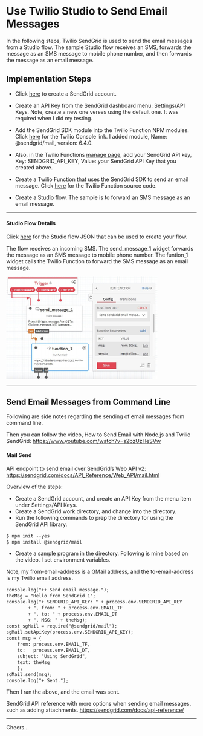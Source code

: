 # Use Twilio Studio to Send Email Messages

In the following steps, Twilio SendGrid is used to send the email messages from a Studio flow.
The sample Studio flow receives an SMS, forwards the message as an SMS message to mobile phone number, 
and then forwards the message as an email message.

## Implementation Steps

+ Click [here](https://sendgrid.com) to create a SendGrid account.
+ Create an API Key from the SendGrid dashboard menu: Settings/API Keys.
    Note, create a new one verses using the default one. It was required when I did my testing.
+ Add the SendGrid SDK module into the Twilio Function NPM modules.
    Click [here](https://www.twilio.com/console/functions/configure) for the Twilio Console link.
    I added module, Name: @sendgrid/mail, version: 6.4.0.
+ Also, in the Twilio Functions [manage page](https://www.twilio.com/console/functions/configure),
    add your SendGrid API key, Key: SENDGRID_API_KEY, Value: your SendGrid API Key that you created above.
+ Create a Twilio Function that uses the SendGrid SDK to send an email message.
    Click [here](https://github.com/tigerfarm/work/blob/master/functions/emailUsingSendGridSdk.js)
    for the Twilio Function source code.
    
+ Create a Studio flow. The sample is to forward an SMS message as an email message.

--------------------------------------------------------------------------------
#### Studio Flow Details

Click [here](Studio-SendEmail.json) 
    for the Studio flow JSON that can be used to create your flow.

The flow receives an incoming SMS.
The send_message_1 widget forwards the message as an SMS message to mobile phone number. 
The funtion_1 widget calls the Twilio Function to forward the SMS message as an email message.

<img src="Studio-SendEmail.jpg" width="400"/>

--------------------------------------------------------------------------------
## Send Email Messages from Command Line

Following are side notes regarding the sending of email messages from command line.

Then you can follow the video, How to Send Email with Node.js and Twilio SendGrid:
https://www.youtube.com/watch?v=s2bzUzHeSVw

#### Mail Send

API endpoint to send email over SendGrid’s Web API v2:
https://sendgrid.com/docs/API_Reference/Web_API/mail.html

Overview of the steps:
+ Create a SendGrid account, and create an API Key from the menu item under Settings/API Keys.
+ Create a SendGrid work directory, and change into the directory.
+ Run the following commands to prep the directory for using the SendGrid API library.
````
$ npm init --yes
$ npm install @sendgrid/mail
````
+ Create a sample program in the directory. Following is mine based on the video. I set environment variables.

Note, my from-email-address is a GMail address, and the to-email-address is my Twilio email address.
````
console.log("++ Send email message.");
theMsg = "Hello from SendGrid 1";
console.log("+ SENDGRID_API_KEY: " + process.env.SENDGRID_API_KEY
        + ", from: " + process.env.EMAIL_TF
        + ", to: " + process.env.EMAIL_DT
        + ", MSG: " + theMsg);
const sgMail = require("@sendgrid/mail");
sgMail.setApiKey(process.env.SENDGRID_API_KEY);
const msg = {
    from: process.env.EMAIL_TF,
    to:   process.env.EMAIL_DT,
    subject: "Using SendGrid",
    text: theMsg
    };
sgMail.send(msg);
console.log("+ Sent.");
````
Then I ran the above, and the email was sent.

SendGrid API reference with more options when sending email messages, such as adding attachments.
https://sendgrid.com/docs/api-reference/

--------------------------------------------------------------------------------

Cheers...
